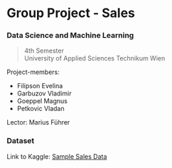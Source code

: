 # Group Project - Sales

### Data Science and Machine Learning


>4th Semester \
>University of Applied Sciences Technikum Wien

Project-members: 
- Filipson Evelina 
- Garbuzov Vladimir 
- Goeppel Magnus 
- Petkovic Vladan


Lector: Marius Führer

### Dataset

Link to Kaggle:
[Sample Sales Data](https://www.kaggle.com/datasets/kyanyoga/sample-sales-data)


